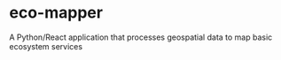 # eco-mapper
A Python/React application that processes geospatial data to map basic ecosystem services
